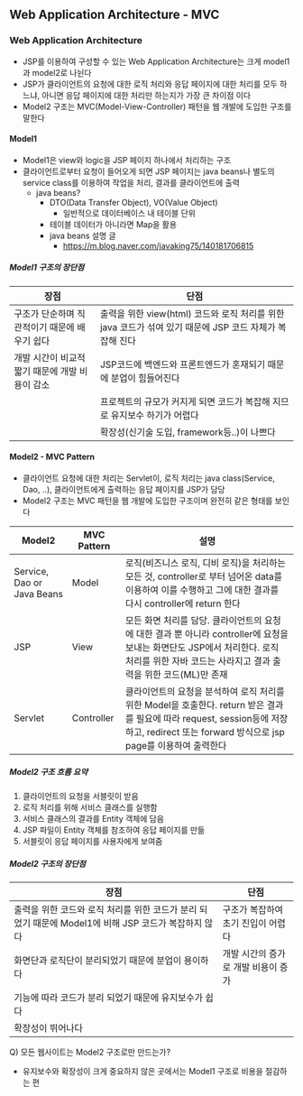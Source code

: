 ## Web Application Architecture - MVC

### Web Application Architecture

- JSP를 이용하여 구성할 수 있는 Web Application Architecture는 크게 model1과 model2로 나뉜다
- JSP가 클라이언트의 요청에 대한 로직 처리와 응답 페이지에 대한 처리를 모두 하느냐, 아니면 응답 페이지에 대한 처리만 하는지가 가장 큰 차이점 이다
- Model2 구조는 MVC(Model-View-Controller) 패턴을 웹 개발에 도입한 구조를 말한다

#### Model1

- Model1은 view와 logic을 JSP 페이지 하나에서 처리하는 구조
- 클라이언트로부터 요청이 들어오게 되면 JSP 페이지는 java beans나 별도의 service class를 이용하여 작업을 처리, 결과를 클라이언트에 출력
  - java beans?
    - DTO(Data Transfer Object), VO(Value Object)
      - 일반적으로 데이터베이스 내 테이블 단위
    - 테이블 데이터가 아니라면 Map을 활용
    - java beans 설명 글
      - https://m.blog.naver.com/javaking75/140181706815

##### Model1 구조의 장단점
|장점|단점|
|--|--|
|구조가 단순하며 직관적이기 때문에 배우기 쉽다|출력을 위한 view(html) 코드와 로직 처리를 위한 java 코드가 섞여 있기 때문에 JSP 코드 자체가 복잡해 진다|
|개발 시간이 비교적 짧기 때문에 개발 비용이 감소|JSP코드에 백엔드와 프론트엔드가 혼재되기 때문에 분업이 힘들어진다|
||프로젝트의 규모가 커지게 되면 코드가 복잡해 지므로 유지보수 하기가 어렵다|
||확장성(신기술 도입, framework등..)이 나쁘다|

#### Model2 - MVC Pattern

- 클라이언트 요청에 대한 처리는 Servlet이, 로직 처리는 java class(Service, Dao, ..), 클라이언트에게 출력하는 응답 페이지를 JSP가 담당
- Model2 구조는 MVC 패턴을 웹 개발에 도입한 구조이며 완전히 같은 형태를 보인다

|Model2|MVC Pattern|설명|
|--|--|--|
|Service, Dao or Java Beans|Model|로직(비즈니스 로직, 디비 로직)을 처리하는 모든 것, controller로 부터 넘어온 data를 이용하여 이를 수행하고 그에 대한 결과를 다시 controller에 return 한다|
|JSP|View|모든 화면 처리를 담당. 클라이언트의 요청에 대한 결과 뿐 아니라 controller에 요청을 보내는 화면단도 JSP에서 처리한다. 로직 처리를 위한 자바 코드는 사라지고 결과 출력을 위한 코드(ML)만 존재|
|Servlet|Controller|클라이언트의 요청을 분석하여 로직 처리를 위한 Model을 호출한다. return 받은 결과를 필요에 따라 request, session등에 저장하고, redirect 또는 forward 방식으로 jsp page를 이용하여 출력한다|

##### Model2 구조 흐름 요약

1. 클라이언트의 요청을 서블릿이 받음
2. 로직 처리를 위해 서비스 클래스를 실행함
3. 서비스 클래스의 결과를 Entity 객체에 담음
4. JSP 파일이 Entity 객체를 참조하여 응답 페이지를 만듦
5. 서블릿이 응답 페이지를 사용자에게 보여줌

##### Model2 구조의 장단점
|장점|단점|
|--|--|
|출력을 위한 코드와 로직 처리를 위한 코드가 분리 되었기 때문에 Model1에 비해 JSP 코드가 복잡하지 않다|구조가 복잡하여 초기 진입이 어렵다|
|화면단과 로직단이 분리되었기 때문에 분업이 용이하다|개발 시간의 증가로 개발 비용이 증가|
|기능에 따라 코드가 분리 되었기 때문에 유지보수가 쉽다||
|확장성이 뛰어나다||

Q) 모든 웹사이트는 Model2 구조로만 만드는가?
- 유지보수와 확장성이 크게 중요하지 않은 곳에서는 Model1 구조로 비용을 절감하는 편 